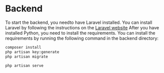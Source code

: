 # Backend

To start the backend, you needto have Laravel installed. You can install Laravel by following the instructions on the [Laravel website](https://laravel.com/docs/11.x/installation)
After you have installed Python, you need to install the requirements. You can install the requirements by running the following command in the backend directory:

```bash
composer install
php artisan key:generate
php artisan migrate
```

```bash
php artisan serve
```